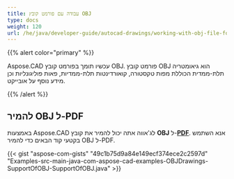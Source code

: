```yaml
---
title: עבודה עם פורמט קובץ OBJ
type: docs
weight: 120
url: /he/java/developer-guide/autocad-drawings/working-with-obj-file-format/
---
```


{{% alert color="primary" %}}

Aspose.CAD עכשיו תומך בפורמט קובץ OBJ. פורמט קובץ OBJ הוא גיאומטריה תלת-ממדית הכוללת מפות טקסטורה, קואורדינטות תלת-ממדיות, פאות פוליגונליות וכן מידע נוסף על אובייקט.

{{% /alert %}}

## **להמיר OBJ ל-PDF**

באמצעות Aspose.CAD לג'אווה אתה יכול להמיר את קובץ **OBJ** ל-[**PDF**](https://docs.fileformat.com/pdf/). אנא השתמש בקטעי קוד הבאים כדי להמיר OBJ ל-PDF.

{{< gist "aspose-com-gists" "49c1b75d9a84e149ecf374ece2c2597d" "Examples-src-main-java-com-aspose-cad-examples-OBJDrawings-SupportOfOBJ-SupportOfOBJ.java" >}}
